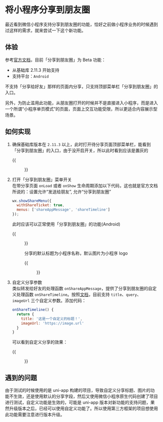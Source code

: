 # 将小程序分享到朋友圈


最近看到微信小程序支持分享到朋友圈的功能，恰好之前做小程序业务的时候遇到过这样的需求，就来尝试一下这个新功能。

<!--more-->

## 体验
参考[官方文档](https://developers.weixin.qq.com/miniprogram/dev/framework/open-ability/share-timeline.html)，目前「分享到朋友圈」为 Beta 功能：
* 从基础库 2.11.3 开始支持
* 支持平台：`Android`

不支持「分享给好友」那样的页面内分享，只支持顶部菜单栏「分享到朋友圈」的入口。

另外，为防止滥用此功能，从朋友圈打开的时候并不是直接进入小程序，而是进入一个所谓“小程序单页模式”的页面，页面上交互功能受限，所以更适合内容展示型场景。

## 如何实现

1. 确保基础库版本在 `2.11.3` 以上，此时打开待分享页面顶部菜单栏，能看到「分享到朋友圈」的入口，由于没开启开关，所以此时看到应该是置灰的  

    {{<figure src="https://jiangbao-1258001083.cos.ap-shanghai.myqcloud.com/share-time-line-1.png" width="371" height="328">}}

2. 打开「分享到朋友圈」菜单开关  
  在带分享页面 `onLoad` 或者 `onShow` 生命周期添加以下代码，这也就是官方文档所说的：设置允许“发送给朋友”, 允许“分享到朋友圈”
    ```js
    wx.showShareMenu({
      withShareTicket: true,
      menus: ['shareAppMessage', 'shareTimeline']
    });
    ```
    此时应该可以正常使用「分享到朋友圈」的功能(Android)  

    {{<figure src="https://jiangbao-1258001083.cos.ap-shanghai.myqcloud.com/share-timeline-2.png" width="371" height="328">}}

    分享的默认标题为小程序名称，默认图片为小程序 logo

    {{<figure src="https://jiangbao-1258001083.cos.ap-shanghai.myqcloud.com/share-timeline-3.png" width="334" height="200">}}

3. 自定义分享参数  
  类似转发给好友的处理函数 `onShareAppMessage`，提供了分享到朋友圈的自定义处理函数 `onShareTimeline`。按照[文档](https://developers.weixin.qq.com/miniprogram/dev/reference/api/Page.html#onShareTimeline)，目前支持 `title`、`query`、`imageUrl` 三个自定义参数。添加代码：
    ```js
    onShareTimeline() {
      return {
        title: '这是一个自定义的标题！',
        imageUrl: 'https://image.url'
      }
    }
    ```
    可以看到自定义分享的效果：

    {{<figure src="https://jiangbao-1258001083.cos.ap-shanghai.myqcloud.com/share-timeline-4.png" width="324" height="196">}}


## 遇到的问题
由于测试的时候使用的是 uni-app 构建的项目，导致自定义分享标题、图片的功能不生效，还是使用默认的分享字段，然后又使用微信小程序原生代码创建了项目进行测试，自定义功能是生效的，可能是 uni-app 版本对新功能的支持问题，果然升级版本之后，已经可以使用自定义功能了。所以使用第三方框架的项目想使用此功能需要注意进行版本升级。

